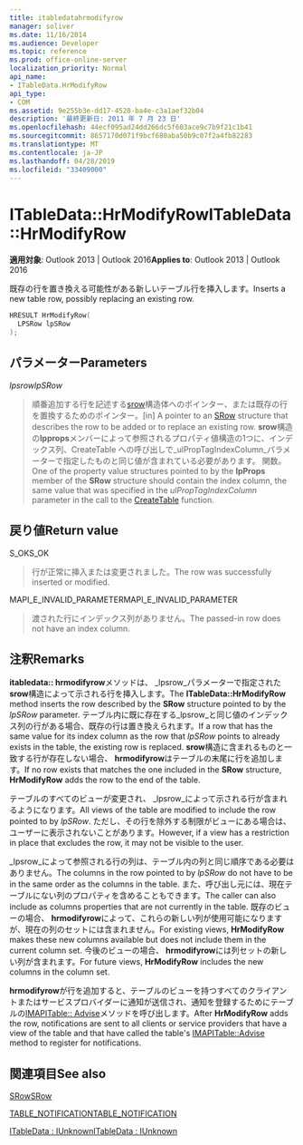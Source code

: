 ```yaml
---
title: itabledatahrmodifyrow
manager: soliver
ms.date: 11/16/2014
ms.audience: Developer
ms.topic: reference
ms.prod: office-online-server
localization_priority: Normal
api_name:
- ITableData.HrModifyRow
api_type:
- COM
ms.assetid: 9e255b3e-dd17-4528-ba4e-c3a1aef32b04
description: '最終更新日: 2011 年 7 月 23 日'
ms.openlocfilehash: 44ecf095ad24dd266dc5f603ace9c7b9f21c1b41
ms.sourcegitcommit: 8657170d071f9bcf680aba50b9c07f2a4fb82283
ms.translationtype: MT
ms.contentlocale: ja-JP
ms.lasthandoff: 04/28/2019
ms.locfileid: "33409000"
---
```

# <a name="itabledatahrmodifyrow"></a><span data-ttu-id="02044-103">ITableData::HrModifyRow</span><span class="sxs-lookup"><span data-stu-id="02044-103">ITableData::HrModifyRow</span></span>

  
  
<span data-ttu-id="02044-104">**適用対象**: Outlook 2013 | Outlook 2016</span><span class="sxs-lookup"><span data-stu-id="02044-104">**Applies to**: Outlook 2013 | Outlook 2016</span></span> 
  
<span data-ttu-id="02044-105">既存の行を置き換える可能性がある新しいテーブル行を挿入します。</span><span class="sxs-lookup"><span data-stu-id="02044-105">Inserts a new table row, possibly replacing an existing row.</span></span>
  
```cpp
HRESULT HrModifyRow(
  LPSRow lpSRow
);
```

## <a name="parameters"></a><span data-ttu-id="02044-106">パラメーター</span><span class="sxs-lookup"><span data-stu-id="02044-106">Parameters</span></span>

 <span data-ttu-id="02044-107">_lpsrow_</span><span class="sxs-lookup"><span data-stu-id="02044-107">_lpSRow_</span></span>
  
> <span data-ttu-id="02044-108">順番追加する行を記述する[srow](srow.md)構造体へのポインター、または既存の行を置換するためのポインター。</span><span class="sxs-lookup"><span data-stu-id="02044-108">[in] A pointer to an [SRow](srow.md) structure that describes the row to be added or to replace an existing row.</span></span> <span data-ttu-id="02044-109">**srow**構造の**lpprops**メンバーによって参照されるプロパティ値構造の1つに、インデックス列、CreateTable への呼び出しで_ulPropTagIndexColumn_パラメーターで指定したものと同じ値が含まれている必要があります。 [](createtable.md)関数。</span><span class="sxs-lookup"><span data-stu-id="02044-109">One of the property value structures pointed to by the **lpProps** member of the **SRow** structure should contain the index column, the same value that was specified in the  _ulPropTagIndexColumn_ parameter in the call to the [CreateTable](createtable.md) function.</span></span> 
    
## <a name="return-value"></a><span data-ttu-id="02044-110">戻り値</span><span class="sxs-lookup"><span data-stu-id="02044-110">Return value</span></span>

<span data-ttu-id="02044-111">S_OK</span><span class="sxs-lookup"><span data-stu-id="02044-111">S_OK</span></span> 
  
> <span data-ttu-id="02044-112">行が正常に挿入または変更されました。</span><span class="sxs-lookup"><span data-stu-id="02044-112">The row was successfully inserted or modified.</span></span>
    
<span data-ttu-id="02044-113">MAPI_E_INVALID_PARAMETER</span><span class="sxs-lookup"><span data-stu-id="02044-113">MAPI_E_INVALID_PARAMETER</span></span> 
  
> <span data-ttu-id="02044-114">渡された行にインデックス列がありません。</span><span class="sxs-lookup"><span data-stu-id="02044-114">The passed-in row does not have an index column.</span></span>
    
## <a name="remarks"></a><span data-ttu-id="02044-115">注釈</span><span class="sxs-lookup"><span data-stu-id="02044-115">Remarks</span></span>

<span data-ttu-id="02044-116">**itabledata:: hrmodifyrow**メソッドは、 _lpsrow_パラメーターで指定された**srow**構造によって示される行を挿入します。</span><span class="sxs-lookup"><span data-stu-id="02044-116">The **ITableData::HrModifyRow** method inserts the row described by the **SRow** structure pointed to by the  _lpSRow_ parameter.</span></span> <span data-ttu-id="02044-117">テーブル内に既に存在する_lpsrow_と同じ値のインデックス列の行がある場合、既存の行は置き換えられます。</span><span class="sxs-lookup"><span data-stu-id="02044-117">If a row that has the same value for its index column as the row that  _lpSRow_ points to already exists in the table, the existing row is replaced.</span></span> <span data-ttu-id="02044-118">**srow**構造に含まれるものと一致する行が存在しない場合、 **hrmodifyrow**はテーブルの末尾に行を追加します。</span><span class="sxs-lookup"><span data-stu-id="02044-118">If no row exists that matches the one included in the **SRow** structure, **HrModifyRow** adds the row to the end of the table.</span></span> 
  
<span data-ttu-id="02044-119">テーブルのすべてのビューが変更され、 _lpsrow_によって示される行が含まれるようになります。</span><span class="sxs-lookup"><span data-stu-id="02044-119">All views of the table are modified to include the row pointed to by  _lpSRow_.</span></span> <span data-ttu-id="02044-120">ただし、その行を除外する制限がビューにある場合は、ユーザーに表示されないことがあります。</span><span class="sxs-lookup"><span data-stu-id="02044-120">However, if a view has a restriction in place that excludes the row, it may not be visible to the user.</span></span> 
  
<span data-ttu-id="02044-121">_lpsrow_によって参照される行の列は、テーブル内の列と同じ順序である必要はありません。</span><span class="sxs-lookup"><span data-stu-id="02044-121">The columns in the row pointed to by  _lpSRow_ do not have to be in the same order as the columns in the table.</span></span> <span data-ttu-id="02044-122">また、呼び出し元には、現在テーブルにない列のプロパティを含めることもできます。</span><span class="sxs-lookup"><span data-stu-id="02044-122">The caller can also include as columns properties that are not currently in the table.</span></span> <span data-ttu-id="02044-123">既存のビューの場合、 **hrmodifyrow**によって、これらの新しい列が使用可能になりますが、現在の列のセットには含まれません。</span><span class="sxs-lookup"><span data-stu-id="02044-123">For existing views, **HrModifyRow** makes these new columns available but does not include them in the current column set.</span></span> <span data-ttu-id="02044-124">今後のビューの場合、 **hrmodifyrow**には列セットの新しい列が含まれます。</span><span class="sxs-lookup"><span data-stu-id="02044-124">For future views, **HrModifyRow** includes the new columns in the column set.</span></span> 
  
<span data-ttu-id="02044-125">**hrmodifyrow**が行を追加すると、テーブルのビューを持つすべてのクライアントまたはサービスプロバイダーに通知が送信され、通知を登録するためにテーブルの[IMAPITable:: Advise](imapitable-advise.md)メソッドを呼び出します。</span><span class="sxs-lookup"><span data-stu-id="02044-125">After **HrModifyRow** adds the row, notifications are sent to all clients or service providers that have a view of the table and that have called the table's [IMAPITable::Advise](imapitable-advise.md) method to register for notifications.</span></span> 
  
## <a name="see-also"></a><span data-ttu-id="02044-126">関連項目</span><span class="sxs-lookup"><span data-stu-id="02044-126">See also</span></span>



[<span data-ttu-id="02044-127">SRow</span><span class="sxs-lookup"><span data-stu-id="02044-127">SRow</span></span>](srow.md)
  
[<span data-ttu-id="02044-128">TABLE_NOTIFICATION</span><span class="sxs-lookup"><span data-stu-id="02044-128">TABLE_NOTIFICATION</span></span>](table_notification.md)
  
[<span data-ttu-id="02044-129">ITableData : IUnknown</span><span class="sxs-lookup"><span data-stu-id="02044-129">ITableData : IUnknown</span></span>](itabledataiunknown.md)


